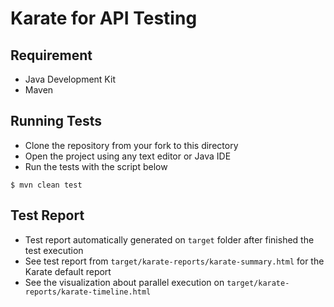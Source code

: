 # Karate for API Testing

## Requirement
* Java Development Kit
* Maven

## Running Tests
* Clone the repository from your fork to this directory
* Open the project using any text editor or Java IDE
* Run the tests with the script below
```shell
$ mvn clean test
```

## Test Report
* Test report automatically generated on `target` folder after finished the test execution
* See test report from `target/karate-reports/karate-summary.html` for the Karate default report
* See the visualization about parallel execution on `target/karate-reports/karate-timeline.html`
